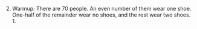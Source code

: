 2. Warmup: There are 70 people. An even number of them wear one shoe. One-half of the remainder wear no shoes, and the rest wear two shoes.
	1. 